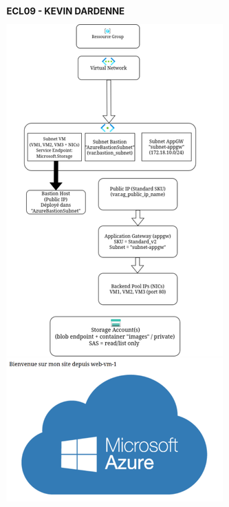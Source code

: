 ECL09 - KEVIN DARDENNE
------------------------

![Archi](image/archi_terraform.png) ![Site](image/screen_site.png)
